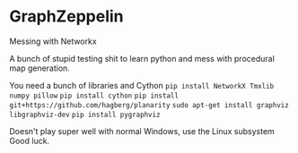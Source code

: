 # GraphZeppelin
Messing with Networkx

A bunch of stupid testing shit to learn python and mess with procedural map generation.

You need a bunch of libraries and Cython
`pip install NetworkX Tmxlib numpy pillow`
`pip install cython`
`pip install git+https://github.com/hagberg/planarity`
`sudo apt-get install graphviz libgraphviz-dev`
`pip install pygraphviz`

Doesn't play super well with normal Windows, use the Linux subsystem
Good luck.
